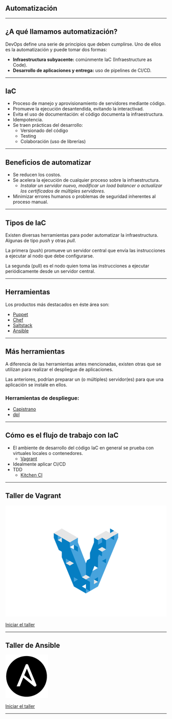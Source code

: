 ## Automatización

---

## ¿A qué llamamos automatización?

DevOps define una serie de principios que deben cumplirse. Uno de ellos es la
automatización y puede tomar dos formas:

* **Infraestructura subyacente:** comúnmente IaC (Infraestructure as Code).
* **Desarrollo de aplicaciones y entrega:** uso de pipelines de CI/CD.

---

## IaC

* Proceso de manejo y aprovisionamiento de servidores mediante código.
* Promueve la ejecución desantendida, evitando la interactivad.
* Evita el uso de documentación: el código documenta la infraestructura.
* Idempotencia.
* Se traen prácticas del desarrollo:
  * Versionado del código
  * Testing
  * Colaboración (uso de librerías)

---

## Beneficios de automatizar

* Se reducen los costos.
* Se acelera la ejecución de cualquier proceso sobre la infraestructura.
  * _Instalar un servidor nuevo, modificar un load balancer o actualizar los
certificados de múltiples servidores._
* Minimizar errores humanos o problemas de seguridad inherentes al proceso
  manual.

---

## Tipos de IaC

Existen diversas herramientas para poder automatizar la infraestructura. Algunas
de tipo _push_ y otras _pull_.

La primera (push) promueve un servidor central que envía las instrucciones a ejecutar
al nodo que debe configurarse.

La segunda (pull) es el nodo quien toma las instrucciones a ejecutar
periódicamente desde un servidor central.

---

## Herramientas

Los productos más destacados en éste área son:

* [Puppet](https://puppet.com/)
* [Chef](https://www.chef.io/)
* [Saltstack](https://www.saltstack.com/)
* [Ansible](https://www.ansible.com/)

---

## Más herramientas

A diferencia de las herramientas antes mencionadas, existen otras que se
utilizan para realizar el despliegue de aplicaciones.

Las anteriores, podrían preparar un (o múltiples) servidor(es) para que una
aplicación se instale en ellos.

### Herramientas de despliegue:

* [Capistrano](https://capistranorb.com/)
* [dpl](https://github.com/travis-ci/dpl)

---

## Cómo es el flujo de trabajo con IaC

* El ambiente de desarrollo del código IaC en general se prueba con virtuales
  locales o contenedores.
  * [Vagrant](https://www.vagrantup.com/)
* Idealmente aplicar CI/CD
* TDD
  * [Kitchen CI](https://kitchen.ci/)

---

## Taller de Vagrant

![vagrant logo](./images/vagrant.png)<!-- .element: height="300px" style="border: none; box-shadow: none; background: none;" -->

[Iniciar el taller](https://github.com/chrodriguez/arquitecturas-de-software/tree/master/talleres/vagrant)

---

## Taller de Ansible

![ansible logo](./images/ansible.png)<!-- .element: height="300px" style="border: none; box-shadow: none; background: none;" -->

[Iniciar el taller](https://github.com/chrodriguez/arquitecturas-de-software/tree/master/talleres/ansible)

---

